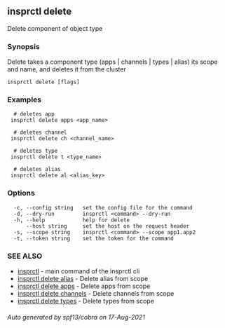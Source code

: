 ## insprctl delete

Delete component of object type

### Synopsis

Delete takes a component type (apps | channels | types | alias) its scope and name, and deletes it from the cluster

```
insprctl delete [flags]
```

### Examples

```
  # deletes app
 insprctl delete apps <app_name>

  # deletes channel
 insprctl delete ch <channel_name>

  # deletes type
 insprctl delete t <type_name>

  # deletes alias
 insprctl delete al <alias_key>

```

### Options

```
  -c, --config string   set the config file for the command
  -d, --dry-run         insprctl <command> --dry-run
  -h, --help            help for delete
      --host string     set the host on the request header
  -s, --scope string    insprctl <command> --scope app1.app2
  -t, --token string    set the token for the command
```

### SEE ALSO

* [insprctl](insprctl.md)	 - main command of the insprctl cli
* [insprctl delete alias](insprctl_delete_alias.md)	 - Delete alias from scope
* [insprctl delete apps](insprctl_delete_apps.md)	 - Delete apps from scope
* [insprctl delete channels](insprctl_delete_channels.md)	 - Delete channels from scope
* [insprctl delete types](insprctl_delete_types.md)	 - Delete types from scope

###### Auto generated by spf13/cobra on 17-Aug-2021
